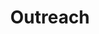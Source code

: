 ---
layout: page
title: Outreach
nav: true
nav_order: 4
dropdown: true
children: 
    - title: Seminars
      permalink: /seminars/
    - title: Courses
      permalink: /courses/
    - title: divider
    - title: Hackathons
      permalink: /hackathon2020/
    - title: CNI Summer School
      permalink: /summerschool/
    - title: divider
    - title: CNI in the News
      permalink: /news/
    # - title: Newsletter
    #   permalink: Newsletter
    
---